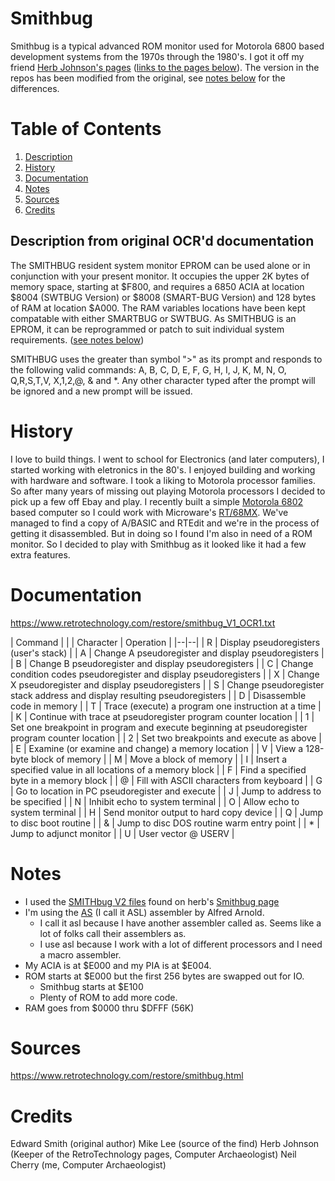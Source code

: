 # Smithbug

Smithbug is a typical advanced ROM monitor used for Motorola 6800 based development
systems from the 1970s through the 1980's. I got it off my friend [Herb Johnson's
pages](https://www.retrotechnology.com/) ([links to the pages below](#Sources)). The version in the repos has been modified from the original, see [notes below](#Notes) for the differences.

# Table of Contents

1. [Description](#Description)
2. [History](#History)
3. [Documentation](#Documentation)
4. [Notes](#Note)
5. [Sources](#Sources)
6. [Credits](#Credits)

## Description from original OCR'd documentation

The SMITHBUG resident system monitor EPROM can be 
used alone or in conjunction with your present 
monitor. It occupies the upper 2K bytes of memory 
space, starting at $F800, and requires a 6850 ACIA
at location $8004 (SWTBUG Version) or
$8008 (SMART-BUG Version) and 128 bytes of RAM
at location $A000. The RAM variables locations have
been kept compatable with either SMARTBUG or SWTBUG.
As SMITHBUG is an EPROM, it can be reprogrammed or
patch to suit individual system requirements. ([see notes below](#Notes))

SMITHBUG uses the greater than symbol ">" as its 
prompt and responds to the following valid commands: 
A, B, C, D, E, F, G, H, I, J, K, M, N, O, 
Q,R,S,T,V, X,1,2,@, & and *. Any other 
character typed after the prompt will be ignored 
and a new prompt will be issued.

# History

I love to build things. I went to school for Electronics (and later computers),
I started working with eletronics in the 80's. I enjoyed building and working
with hardware and software. I took a liking to Motorola processor families. So
after many years of missing out playing Motorola processors I decided to pick
up a few off Ebay and play. I recently built a simple
[Motorola 6802](https://github.com/crsjones/68Retro) based computer so I could
work with Microware's [RT/68MX](https://github.com/linuxha/RT68mx). We've
managed to find a copy of A/BASIC and RTEdit and we're in the process of getting
it disassembled. But in doing so I found I'm also in need of a ROM monitor. So
I decided to play with Smithbug as it looked like it had a few extra features.

# Documentation

https://www.retrotechnology.com/restore/smithbug_V1_OCR1.txt

| Command | |
| Character | Operation |
|--|--|
| R | Display pseudoregisters (user's stack) |
| A | Change A pseudoregister and display pseudoregisters |
| B | Change B pseudoregister and display pseudoregisters |
| C | Change condition codes pseudoregister and display pseudoregisters |
| X | Change X pseudoregister and display pseudoregisters |
| S | Change pseudoregister stack address and display resulting pseudoregisters |
| D | Disassemble code in memory |
| T | Trace (execute) a program one instruction at a time |
| K | Continue with trace at pseudoregister program counter location |
| 1 | Set one breakpoint in program and execute beginning at pseudoregister program counter location |
| 2 | Set two breakpoints and execute as above |
| E | Examine (or examine and change) a memory location |
| V | View a 128-byte block of memory |
| M | Move a block of memory |
| I | Insert a specified value in all locations of a memory block |
| F | Find a specified byte in a memory block |
| @ | Fill with ASCII characters from keyboard |
| G | Go to location in PC pseudoregister and execute |
| J | Jump to address to be specified |
| N | Inhibit echo to system terminal |
| O | Allow echo to system terminal |
| H | Send monitor output to hard copy device |
| Q | Jump to disc boot routine |
| & | Jump to disc DOS routine warm entry point |
| * | Jump to adjunct monitor |
| U | User vector @ USERV |

# Notes

- I used the [SMITHbug V2 files](https://www.retrotechnology.com/restore/smithbug_v2.zip) found on herb's [Smithbug page](https://www.retrotechnology.com/restore/smithbug.html)
- I'm using the [AS](http://john.ccac.rwth-aachen.de:8000/as/index.html) (I call it ASL) assembler by Alfred Arnold.
  - I call it asl because I have another assembler called as. Seems like a lot of folks call their assemblers as.
  - I use asl because I work with a lot of different processors and I need a macro assembler.
- My ACIA is at $E000 and my PIA is at $E004.
- ROM starts at $E000 but the first 256 bytes are swapped out for IO.
  - Smithbug starts at $E100
  - Plenty of ROM to add more code.
- RAM goes from $0000 thru $DFFF (56K)

# Sources

https://www.retrotechnology.com/restore/smithbug.html

# Credits

Edward Smith (original author)
Mike Lee (source of the find)
Herb Johnson (Keeper of the RetroTechnology pages, Computer Archaeologist)
Neil Cherry (me, Computer Archaeologist) 
